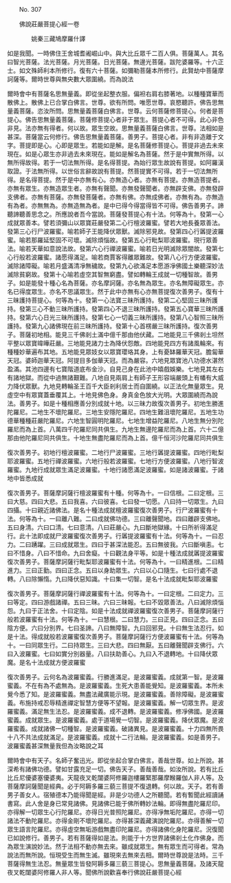 ﻿　　No. 307

　　佛說莊嚴菩提心經一卷

　　　　姚秦三藏鳩摩羅什譯


如是我聞。一時佛住王舍城耆阇崛山中。與大比丘眾千二百人俱。菩薩萬人。其名曰智光菩薩。法光菩薩。月光菩薩。日光菩薩。無邊光菩薩。跋陀婆羅等。十六正士。如文殊師利本所修行。復有六十菩薩。如彌勒菩薩本所修行。此賢劫中菩薩摩訶薩等。爾時世尊與無央數大眾圍繞。而為說法

爾時會中有菩薩名思無量義。即從坐起整衣服。偏袒右肩右膝著地。以種種寶華而散佛上。散佛上已合掌白佛言。世尊。欲有所問。唯愿世尊。哀愍聽許。佛告思無量義菩薩。恣汝所問。思無量義菩薩白佛言。世尊。云何菩薩修菩提心。何者是菩提心。佛告思無量義菩薩。菩薩修菩提心者非于眾生。菩提心者不可得。此心非色非見。法亦無有得者。何以故。眾生空故。思無量義菩薩白佛言。世尊。法相如是甚深。菩薩當云何修行。佛告思無量義菩薩。善男子。菩提心者。非有非造離于文字。菩提即是心。心即是眾生。若能如是解。是名菩薩修菩提心。菩提非過去未來現在。如是心眾生亦非過去未來現在。能如是解名為菩薩。然于是中實無所得。以無所得故得。若于一切法無所得。是名得菩提。為始行眾生故說有菩提。如阿羅漢取證。于法無所得。以世俗言辭故說有菩提。然菩提實不可得。若于一切法無所得。是名得菩提。然于是中亦無有心。亦無造心者。亦無有菩提。亦無造菩提者。亦無有眾生。亦無造眾生者。亦無有聲聞。亦無發聲聞者。亦無辟支佛。亦無發辟支佛者。亦無有菩薩。亦無發菩薩者。亦無有佛。亦無成佛者。亦無有為。亦無造有為者。亦無無為。亦無造無為者。是中已得今得當得皆不可得。佛告善男子。諦聽諦聽善思念之。所應說者吾今當說。菩薩發菩提心有十法。何等為十。發第一心成就眾善本。譬若須彌山以眾寶莊嚴發第二心行檀波羅蜜。譬若大地長養眾善法。發第三心行尸波羅蜜。喻若師子王能降伏眾獸。滅除邪見故。發第四心行羼提波羅蜜。喻若那羅延堅固不可壞。滅除煩惱故。發第五心行毗梨耶波羅蜜。現行眾善法。喻若天華如意說法故。發第六心行禪波羅蜜。喻若日光明滅除眾闇故。發第七心行般若波羅蜜。諸愿得滿足。喻若商賈客得離眾難故。發第八心行方便波羅蜜。滅除諸障礙。喻若月盛滿清凈無穢故。發第九心欲滿足本愿游凈佛國土樂聽深妙法滅除貧窮故。發第十心喻若虛空其智無窮盡。譬如轉輪王成就一切種智故。善男子。如是能發十種心名為菩薩。亦名摩訶薩。亦名無為眾生。亦名無障礙眾生。亦名已得度眾生。亦名不思議眾生。然于此中亦無有心亦無菩提復次善男子。復有十三昧護持菩提心。何等為十。發第一心法寶三昧所護持。發第二心堅固三昧所護持。發第三心不動三昧所護持。發第四心不退三昧所護持。發第五心寶華三昧所護持。發第六心日光三昧所護持。發第七心一切義三昧所護持。發第八心智照三昧所護持。發第九心諸佛現在前三昧所護持。發第十心首楞嚴三昧所護持。復次善男子。菩薩初地相。能見三千佛剎土滿中億千那由他伏藏。二地能見三千佛剎土坦然平整以眾寶暐曄莊嚴。三地能見諸力士為降伏怨敵。四地能見四方有諸風輪來。有種種妙華遍布其地。五地能見眾妓女以眾寶瓔珞其身。上有憂缽羅華天冠。膽匐華天冠。婆師迦華天冠。阿提目多伽華天冠。而為嚴容。六地見眾寶池八功德水湛然盈滿。其池四邊有七寶階道底布金沙。自見己身在此池中嬉戲娛樂。七地見其左右有諸地獄。而從中過無諸艱難。八地自見兩肩上有師子王形容端嚴頭上有幡有大威力降伏眾獸。九地見轉輪圣王百千大臣剎利居士而自圍繞。以正法化無量眾生。見虛空中有眾寶蓋垂覆其上。十地見佛色身。身真金色放大光明。大眾圍繞而為說法。善男子。如是十種相應善分別成就十地。以三昧力故復次善男子。初地生勝進陀羅尼。二地生不壞陀羅尼。三地生安隱陀羅尼。四地生難沮壞陀羅尼。五地生功德華種種莊嚴陀羅尼。六地生智圓明陀羅尼。七地生增益陀羅尼。八地生無分別陀羅尼而為上首。八萬四千陀羅尼同共俱生。九地生無邊陀羅尼而為上首。六十二億那由他陀羅尼同共俱生。十地生無盡陀羅尼而為上首。億千恒河沙陀羅尼同共俱生

復次善男子。初地行檀波羅蜜。二地行尸波羅蜜。三地行羼提波羅蜜。四地行毗梨耶波羅蜜。五地行禪波羅蜜。六地行般若波羅蜜。七地行方便波羅蜜。八地行智波羅蜜。九地行成就眾生滿足波羅蜜。十地行諸愿滿足波羅蜜。如是諸波羅蜜。于諸地中皆悉成就

復次善男子。菩薩摩訶薩行檀波羅蜜有十種。何等為十。一曰信根。二曰定根。三曰大慈。四曰大悲。五曰我喜。六曰彼喜。七曰發一切愿。八曰持一切眾生。九曰四攝。十曰親近諸佛法。是名十種法成就檀波羅蜜復次善男子。行尸波羅蜜有十法。何等為十。一曰離八難。二曰成就佛功德。三曰離聲聞地。四曰離辟支佛地。五曰身清。六曰口清。七曰意清。八曰莊嚴心。九曰斷地獄緣。十曰所祈得滿足行。此十法即成就尸波羅蜜復次善男子。行羼提波羅蜜有十法。何等為十。一曰忍力。二曰踴躍。三曰成就眾生。四曰于甚深法能忍。五曰無彼我。六曰斷嗔恚。七曰不惜身。八曰不惜命。九曰舍癡。十曰觀法身平等。如是十種法成就羼提波羅蜜復次善男子。菩薩摩訶薩行毗梨耶波羅蜜有十法。何等為十。一曰精進根。二曰精進力。三曰正勤。四曰正念。五曰以身助眾生。六曰以心口隨生。七曰行處不退轉。八曰除懶惰。九曰降伏惡知識。十曰集一切智。是名十法成就毗梨耶波羅蜜

復次善男子。菩薩摩訶薩行禪波羅蜜有十法。何等為十。一曰定根。二曰定力。三曰等定。四曰游戲諸禪。五曰三昧。六曰三昧報。七曰不毀眾善法。八曰滅除煩惱怨。九曰于正法舍。十曰定陰。如是十法成就禪波羅蜜復次善男子。菩薩摩訶薩行般若波羅蜜有十法。何等為十。一曰慧根。二曰慧力。三曰正見。四曰正念。五曰陰方便。六曰分別界。七曰圣諦。八曰無障智。九曰回邪見。十曰無生法忍行。如是十法。得成就般若波羅蜜復次善男子。菩薩摩訶薩行方便波羅蜜有十法。何等為十。一曰同眾生行。二曰持眾生。三曰大悲。四曰無厭。五曰離聲聞辟支佛行。六曰入波羅蜜。七曰如實分別器量。八曰扶助善心。九曰入不退轉地。十曰降伏眾魔。是名十法成就方便波羅蜜

復次善男子。云何名為波羅蜜義。行勝進滿足。是波羅蜜義。成就第一智。是波羅蜜義。不在有為不處無為。是波羅蜜義。生死大患善能覺知。是波羅蜜義。本所未覺今悉了知。是波羅蜜義。無盡法藏廣能示現。是波羅蜜義。善除障礙。是波羅蜜義。布施持戒忍辱精進禪定智慧方便等不望報。是波羅蜜義。解一切眾生界。是波羅蜜義。滿足無生法忍。是波羅蜜義。成不退轉。是波羅蜜義。修凈佛國。是波羅蜜義。成就眾生。是波羅蜜義。處于道場覺一切智。是波羅蜜義。降伏眾魔。是波羅蜜義。成就諸佛一切種智。是波羅蜜義。破諸異見。是波羅蜜義。十力四無所畏十八不共法成就滿足。是波羅蜜義。成就十二行法輪。是波羅蜜義。如是善男子。波羅蜜義甚深無量我但為汝略說之耳

爾時會中有天子。名師子奮迅光。即從坐起合掌白佛言。善哉世尊。如上所說。甚深希有諸佛功德。譬如甘露充足一切。佛告天子。善哉善哉。如汝所說。若有比丘比丘尼優婆塞優婆夷。天龍夜叉乾闥婆阿修羅迦樓羅緊那羅摩睺羅伽人非人等。及菩薩摩訶薩聞是經典。必于阿耨多羅三藐三菩提不復退轉。何以故。天子。若有善男子善女人。宿殖德本乃能得聞是經。非是少功德人之所聽聞。若有暫聞此經讀誦書寫。此人舍是身已常見諸佛。見諸佛已能于佛所轉妙法輪。即得無盡陀羅尼印。亦得解一切眾生心行陀羅尼。亦得日光普照陀羅尼。亦得凈無垢陀羅尼。亦得一切諸法不動陀羅尼。亦得金剛不壞陀羅尼。亦得甚深義藏演說陀羅尼。亦得善解一切眾生語言陀羅尼。亦得虛空無垢游戲無盡印陀羅尼。亦得諸佛化身陀羅尼。況復聞已如說修行。善男子。若有菩薩得如是法。則能于十方世界諸佛剎土化作佛身。而為眾生演說妙法。然于法相不動亦無去來。雖成就眾生。無有眾生而可得者。常為說法而無所說。恒現受生而無生滅。雖現來去無來去相。爾時世尊說是法時。三千菩薩得無生法忍。無量眾生皆發阿耨多羅三藐三菩提心。思無量義菩薩。及諸天龍夜叉乾闥婆阿修羅人非人等。聞佛所說歡喜奉行佛說莊嚴菩提心經
